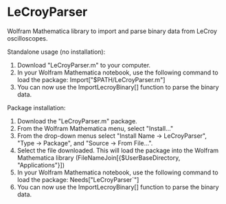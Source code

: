 # LeCroyParser
Wolfram Mathematica library to import and parse binary data from LeCroy oscilloscopes.

Standalone usage (no installation):
1. Download "LeCroyParser.m" to your computer.
2. In your Wolfram Mathematica notebook, use the following command to load the package:
    Import["$PATH/LeCroyParser.m"]
3. You can now use the ImportLecroyBinary[] function to parse the binary data.

Package installation:
1. Download the "LeCroyParser.m" package.
2. From the Wolfram Mathematica menu, select "Install..."
3. From the drop-down menus select "Install Name -> LeCroyParser", "Type -> Package", and "Source -> From File...". 
4. Select the file downloaded. This will load the package into the Wolfram Mathematica library (FileNameJoin[{$UserBaseDirectory, "Applications"}])
5. In your Wolfram Mathematica notebook, use the following command to load the package:
    Needs["LeCroyParser`"]
6. You can now use the ImportLecroyBinary[] function to parse the binary data.
